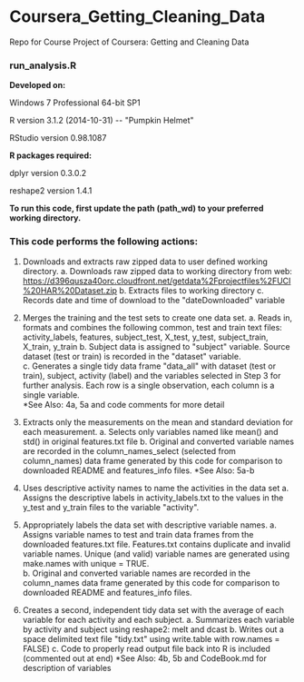 Coursera_Getting_Cleaning_Data
==============================

Repo for Course Project of Coursera: Getting and Cleaning Data 

### run_analysis.R

**Developed on:**

Windows 7 Professional 64-bit SP1 

R version 3.1.2 (2014-10-31) -- "Pumpkin Helmet"

RStudio version 0.98.1087


**R packages required:**

dplyr version 0.3.0.2

reshape2 version 1.4.1


**To run this code, first update the path (path_wd) to your preferred working directory.**


### This code performs the following actions:

1. Downloads and extracts raw zipped data to user defined working directory.
a. Downloads raw zipped data to working directory from web: https://d396qusza40orc.cloudfront.net/getdata%2Fprojectfiles%2FUCI%20HAR%20Dataset.zip
b. Extracts files to working directory
c. Records date and time of download to the "dateDownloaded" variable

2. Merges the training and the test sets to create one data set.
a. Reads in, formats and combines the following common, test and train text files: activity_labels, features, subject_test, X_test, y_test, subject_train, X_train, y_train
b. Subject data is assigned to "subject" variable.  Source dataset (test or train) is recorded in the "dataset" variable.   
c. Generates a single tidy data frame "data_all" with dataset (test or train), subject, activity (label) and the variables selected in Step 3 for further analysis.  Each row is a single observation, each column is a single variable.  
*See Also: 4a, 5a and code comments for more detail

3. Extracts only the measurements on the mean and standard deviation for each measurement. 
a. Selects only variables named like mean() and std() in original features.txt file
b. Original and converted variable names are recorded in the column_names_select (selected from column_names) data frame generated by this code for comparison to downloaded README and features_info files. 
*See Also: 5a-b
	
4. Uses descriptive activity names to name the activities in the data set
a. Assigns the descriptive labels in activity_labels.txt to the values in the y_test and y_train files to the variable "activity".   

5. Appropriately labels the data set with descriptive variable names. 
a. Assigns variable names to test and train data frames from the downloaded features.txt file.  Features.txt contains duplicate and invalid variable names. Unique (and valid) variable names are generated using make.names with unique = TRUE.  
b. Original and converted variable names are recorded in the column_names data frame generated by this code for comparison to downloaded README and features_info files.
	
6. Creates a second, independent tidy data set with the average of each variable for each activity and each subject.
a. Summarizes each variable by activity and subject using reshape2: melt and dcast 
b. Writes out a space delimited text file "tidy.txt" using write.table with row.names = FALSE)
c. Code to properly read output file back into R is included (commented out at end)
*See Also: 4b, 5b and CodeBook.md for description of variables
